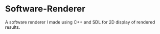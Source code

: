 # Software-Renderer
A software renderer I made using C++ and SDL for 2D display of rendered results.
